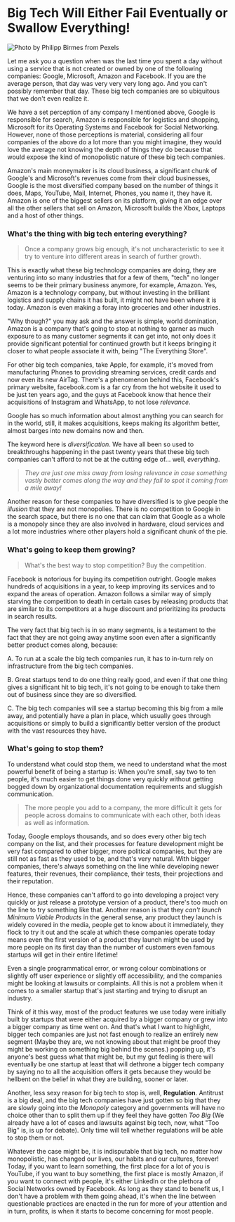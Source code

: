 # Big Tech Will Either Fail Eventually or Swallow Everything!

![Photo by Philipp Birmes from Pexels](https://firebasestorage.googleapis.com/v0/b/devesh-blog-3fbfc.appspot.com/o/postimages%2Fbig-tech-will-either-fail-eventually-or-swallow-everything%2Fprimaryimage.jpg?alt=media&token=13348928-9a3c-4730-a4be-6a2cc10c74d3)

Let me ask you a question when was the last time you spent a day without using a service that is not created or owned by one of the following companies: Google, Microsoft, Amazon and Facebook. If you are the average person, that day was very very very long ago. And you can't possibly remember that day. These big tech companies are so ubiquitous that we don't even realize it.

We have a set perception of any company I mentioned above, Google is responsible for search, Amazon is responsible for logistics and shopping, Microsoft for its Operating Systems and Facebook for Social Networking. However, none of those perceptions is material, considering all four companies of the above do a lot more than you might imagine, they would love the average not knowing the depth of things they do because that would expose the kind of monopolistic nature of these big tech companies.

Amazon's main moneymaker is its cloud business, a significant chunk of Google's and Microsoft's revenues come from their cloud businesses, Google is the most diversified company based on the number of things it does, Maps, YouTube, Mail, Internet, Phones, you name it, they have it. Amazon is one of the biggest sellers on its platform, giving it an edge over all the other sellers that sell on Amazon, Microsoft builds the Xbox, Laptops and a host of other things.

### What's the thing with big tech entering everything?

> Once a company grows big enough, it's not uncharacteristic to see it try to venture into different areas in search of further growth. 

This is exactly what these big technology companies are doing, they are venturing into so many industries that for a few of them, "tech" no longer seems to be their primary business anymore, for example, Amazon. Yes, Amazon is a technology company, but without investing in the brilliant logistics and supply chains it has built, it might not have been where it is today. Amazon is even making a foray into groceries and other industries.

"Why though?" you may ask and the answer is simple, world domination, Amazon is a company that's going to stop at nothing to garner as much exposure to as many customer segments it can get into, not only does it provide significant potential for continued growth but it keeps bringing it closer to what people associate it with, being "The Everything Store".

For other big tech companies, take Apple, for example, it's moved from manufacturing Phones to providing streaming services, credit cards and now even its new AirTag. There's a phenomenon behind this, Facebook's primary website, facebook.com is a far cry from the hot website it used to be just ten years ago, and the guys at Facebook know that hence their acquisitions of Instagram and WhatsApp, to not lose *relevance*.

Google has so much information about almost anything you can search for in the world, still, it makes acquisitions, keeps making its algorithm better, almost barges into new domains now and then.

The keyword here is *diversification*. We have all been so used to breakthroughs happening in the past twenty years that these big tech companies can't afford to not be at the cutting edge of... well, *everything*. 

> *They are just one miss away from losing relevance in case something vastly better comes along the way and they fail to spot it coming from a mile away!*

Another reason for these companies to have diversified is to give people the *illusion* that they are not monopolies. There is no competition to Google in the search space, but there is no one that can claim that Google as a whole is a monopoly since they are also involved in hardware, cloud services and a lot more industries where other players hold a significant chunk of the pie.

### What's going to keep them growing?

> What's the best way to stop competition? Buy the competition.

Facebook is notorious for buying its competition outright. Google makes hundreds of acquisitions in a year, to keep improving its services and to expand the areas of operation. Amazon follows a similar way of simply starving the competition to death in certain cases by releasing products that are similar to its competitors at a huge discount and prioritizing its products in search results.

The very fact that big tech is in so many segments, is a testament to the fact that they are not going away anytime soon even after a significantly better product comes along, because:

A. To run at a scale the big tech companies run, it has to in-turn rely on infrastructure from the big tech companies.

B. Great startups tend to do one thing really good, and even if that one thing gives a significant hit to big tech, it's not going to be enough to take them out of business since they are so diversified.

C. The big tech companies will see a startup becoming this big from a mile away, and potentially have a plan in place, which usually goes through acquisitions or simply to build a significantly better version of the product with the vast resources they have.

### What's going to stop them?

To understand what could stop them, we need to understand what the most powerful benefit of being a startup is: When you're small, say two to ten people, it's much easier to get things done very quickly without getting bogged down by organizational documentation requirements and sluggish communication. 

> The more people you add to a company, the more difficult it gets for people across domains to communicate with each other, both ideas as well as information.

Today, Google employs thousands, and so does every other big tech company on the list, and their processes for feature development might be very fast compared to other bigger, more political companies, but they are still not as fast as they used to be, and that's very natural. With bigger companies, there's always something on the line while developing newer features, their revenues, their compliance, their tests, their projections and their reputation. 

Hence, these companies can't afford to go into developing a project very quickly or just release a prototype version of a product, there's too much on the line to try something like that. Another reason is that they *can't launch Minimum Viable Products* in the general sense, any product they launch is widely covered in the media, people get to know about it immediately, they flock to try it out and the scale at which these companies operate today means even the first version of a product they launch might be used by more people on its first day than the number of customers even famous startups will get in their entire lifetime!

Even a single programmatical error, or wrong colour combinations or slightly off user experience or slightly off accessibility, and the companies might be looking at lawsuits or complaints. All this is not a problem when it comes to a smaller startup that's just starting and trying to disrupt an industry.

Think of it this way, most of the product features we use today were initially built by startups that were either acquired by a bigger company or grew into a bigger company as time went on. And that's what I want to highlight, bigger tech companies are just not fast enough to realize an entirely new segment (Maybe they are, we not knowing about that might be proof they might be working on something big behind the scenes.) popping up, it's anyone's best guess what that might be, but my gut feeling is there will eventually be one startup at least that will dethrone a bigger tech company by saying no to all the acquisition offers it gets because they would be hellbent on the belief in what they are building, sooner or later.

Another, less sexy reason for big tech to stop is, well, **Regulation**. Antitrust is a big deal, and the big tech companies have just gotten so big that they are slowly going into the *Monopoly* category and governments will have no choice other than to split them up if they feel they have gotten *Too Big* (We already have a lot of cases and lawsuits against big tech, now, what "Too Big" is, is up for debate). Only time will tell whether regulations will be able to stop them or not.

Whatever the case might be, it is indisputable that big tech, no matter how monopolistic, has changed our lives, our habits and our cultures, forever! Today, if you want to learn something, the first place for a lot of you is YouTube, if you want to buy something, the first place is mostly Amazon, if you want to connect with people, it's either LinkedIn or the plethora of Social Networks owned by Facebook. As long as they stand to benefit us, I don't have a problem with them going ahead, it's when the line between questionable practices are enacted in the run for more of your attention and in turn, profits, is when it starts to become concerning for most people.